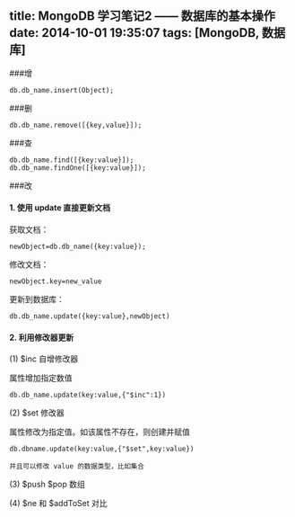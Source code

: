 title: MongoDB 学习笔记2 —— 数据库的基本操作
date: 2014-10-01 19:35:07
tags: [MongoDB, 数据库]
---

###增

    db.db_name.insert(Object);

###删<!--more-->

    db.db_name.remove([{key,value}]);

###查

    db.db_name.find([{key:value}]);
    db.db_name.findOne([{key:value}]);

###改

#### 1. 使用 update 直接更新文档

获取文档：

	newObject=db.db_name({key:value});
	
修改文档：

	newObject.key=new_value

更新到数据库：
	
    db.db_name.update({key:value},newObject)

#### 2. 利用修改器更新

(1) $inc 自增修改器

属性增加指定数值

    db.db_name.update(key:value,{"$inc":1})
	
(2) $set 修改器

属性修改为指定值。如该属性不存在，则创建并赋值

	db.dbname.update(key:value,{"$set",key:value})
	
	并且可以修改 value 的数据类型，比如集合
	
	
(3) $push $pop 数组

(4) $ne 和 $addToSet 对比